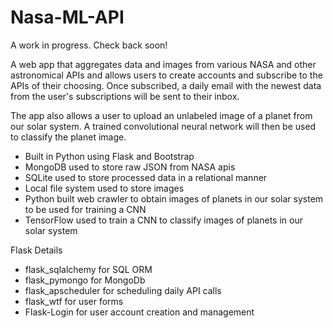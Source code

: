 # Nasa-ML-API

A work in progress. Check back soon!

A web app that aggregates data and images from various NASA and other astronomical APIs and allows users to create accounts and subscribe to the APIs of their choosing. Once subscribed, a daily email with the newest data from the user's subscriptions will be sent to their inbox.  

The app also allows a user to upload an unlabeled image of a planet from our solar system. A trained convolutional neural network will then be used to classify the planet image. 

- Built in Python using Flask and Bootstrap
- MongoDB used to store raw JSON from NASA apis
- SQLite used to store processed data in a relational manner 
- Local file system used to store images
- Python built web crawler to obtain images of planets in our solar system to be used for training a CNN
- TensorFlow used to train a CNN to classify images of planets in our solar system 

Flask Details 

- flask_sqlalchemy for SQL ORM 
- flask_pymongo for MongoDb 
- flask_apscheduler for scheduling daily API calls
- flask_wtf for user forms
- Flask-Login for user account creation and management
